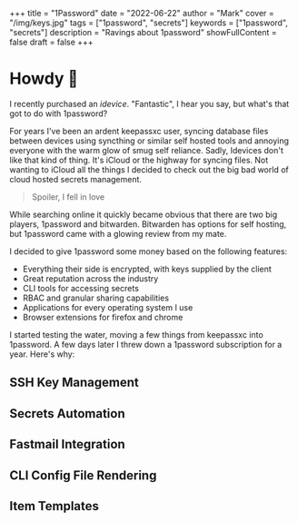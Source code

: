 +++
title = "1Password"
date = "2022-06-22"
author = "Mark"
cover = "/img/keys.jpg"
tags = ["1password", "secrets"]
keywords = ["1password", "secrets"]
description = "Ravings about 1password"
showFullContent = false
draft = false
+++

# Howdy 👋
I recently purchased an *idevice*. "Fantastic", I hear you say, but what's that
got to do with 1password? 

For years I've been an ardent keepassxc user, syncing database files between devices
using syncthing or similar self hosted tools and annoying everyone with the warm glow
of smug self reliance.
Sadly, Idevices don't like that kind of thing. It's iCloud or the highway for syncing files.
Not wanting to iCloud all the things I decided to check out the big bad world of
cloud hosted secrets management.

> Spoiler, I fell in love

While searching online it quickly became obvious that there are two big players, 1password
and bitwarden. Bitwarden has options for self hosting, but 1password came with a glowing
review from my mate.

I decided to give 1password some money based on the following features:

* Everything their side is encrypted, with keys supplied by the client
* Great reputation across the industry
* CLI tools for accessing secrets
* RBAC and granular sharing capabilities
* Applications for every operating system I use
* Browser extensions for firefox and chrome

I started testing the water, moving a few things from keepassxc into 1password.
A few days later I threw down a 1password subscription for a year. Here's why:

## SSH Key Management

## Secrets Automation

## Fastmail Integration

## CLI Config File Rendering

## Item Templates
